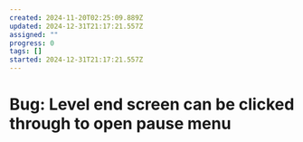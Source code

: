 ```yaml
---
created: 2024-11-20T02:25:09.889Z
updated: 2024-12-31T21:17:21.557Z
assigned: ""
progress: 0
tags: []
started: 2024-12-31T21:17:21.557Z
---
```


# Bug: Level end screen can be clicked through to open pause menu

